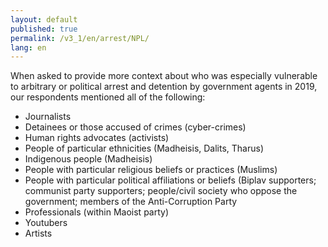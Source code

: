 ```yaml
---
layout: default
published: true
permalink: /v3_1/en/arrest/NPL/
lang: en
---
```


When asked to provide more context about who was especially vulnerable to arbitrary or political arrest and detention by government agents in 2019, our respondents mentioned all of the following:
- Journalists
- Detainees or those accused of crimes (cyber-crimes)
- Human rights advocates (activists)
- People of particular ethnicities (Madheisis, Dalits, Tharus)
- Indigenous people (Madheisis)
- People with particular religious beliefs or practices (Muslims)
- People with particular political affiliations or beliefs (Biplav supporters; communist party supporters; people/civil society who oppose the government; members of the Anti-Corruption Party
- Professionals (within Maoist party)
- Youtubers
- Artists
